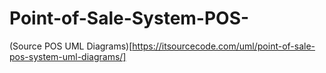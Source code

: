 # Point-of-Sale-System-POS-

(Source POS UML Diagrams)[https://itsourcecode.com/uml/point-of-sale-pos-system-uml-diagrams/]